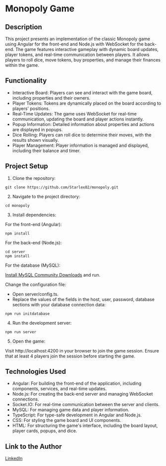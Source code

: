 # Monopoly Game

## Description

This project presents an implementation of the classic Monopoly game using Angular for the front-end and Node.js with WebSocket for the back-end. The game features interactive gameplay with dynamic board updates, player tokens, and real-time communication between players. It allows players to roll dice, move tokens, buy properties, and manage their finances within the game.

## Functionality

- Interactive Board: Players can see and interact with the game board, including properties and their owners.
- Player Tokens: Tokens are dynamically placed on the board according to players' positions.
- Real-Time Updates: The game uses WebSocket for real-time communication, updating the board and player actions instantly.
- Popup Information: Detailed information about properties and actions are displayed in popups.
- Dice Rolling: Players can roll dice to determine their moves, with the results shown visually.
- Player Management: Player information is managed and displayed, including their balance and timer.

## Project Setup

1. Clone the repository:

```
git clone https://github.com/Starlex02/monopoly.git
```

2. Navigate to the project directory:

```
cd monopoly
```

3. Install dependencies:

For the front-end (Angular):

```
npm install
```

For the back-end (Node.js):

```
cd server
npm install
```

For the database (MySQL):

[Install MySQL Community Downloads](https://dev.mysql.com/downloads/installer/) and run.

Change the configuration file:

- Open server/config.ts.
- Replace the values of the fields in the host, user, password, database sections with your database connection data:

```
npm run initdatabase
```

4. Run the development server:

```
npm run server
```

5. Open the game:

Visit http://localhost:4200 in your browser to join the game session. Ensure that at least 4 players join the session before starting the game.

## Technologies Used

- Angular: For building the front-end of the application, including components, services, and real-time updates.
- Node.js: For creating the back-end server and managing WebSocket connections.
- Socket.IO: For real-time communication between the server and clients.
- MySQL: For managing game data and player information.
- TypeScript: For type-safe development in Angular and Node.js.
- CSS: For styling the game board and UI components.
- HTML: For structuring the game's interface, including the board layout, player cards, popups, and dice.

## Link to the Author

[LinkedIn](https://www.linkedin.com/in/dmytro-chumak/)
